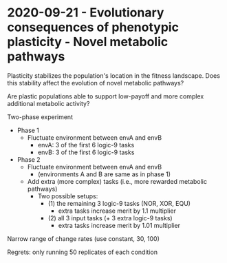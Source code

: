 # 2020-09-21 - Evolutionary consequences of phenotypic plasticity - Novel metabolic pathways

Plasticity stabilizes the population's location in the fitness landscape. Does this stability affect the evolution of novel metabolic pathways?

Are plastic populations able to support low-payoff and more complex additional metabolic activity?

Two-phase experiment

- Phase 1
  - Fluctuate environment between envA and envB
    - envA: 3 of the first 6 logic-9 tasks
    - envB: 3 of the first 6 logic-9 tasks
- Phase 2
  - Fluctuate environment between envA and envB
    - (environments A and B are same as in phase 1)
  - Add extra (more complex) tasks (i.e., more rewarded metabolic pathways)
    - Two possible setups:
      - (1) the remaining 3 logic-9 tasks (NOR, XOR, EQU)
        - extra tasks increase merit by 1.1 multiplier
      - (2) all 3 input tasks (+ 3 extra logic-9 tasks)
        - extra tasks increase merit by 1.01 multiplier

Narrow range of change rates (use constant, 30, 100)

Regrets: only running 50 replicates of each condition
